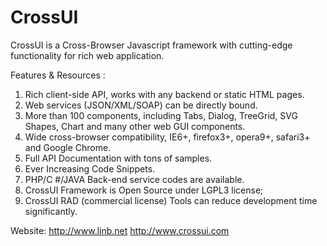 # CrossUI

CrossUI is a Cross-Browser Javascript framework with cutting-edge functionality for rich web application.

Features & Resources :

  1.  Rich client-side API, works with any backend or static HTML pages.
  2.  Web services (JSON/XML/SOAP) can be directly bound.
  3.  More than 100 components, including Tabs, Dialog, TreeGrid, SVG Shapes, Chart and many other web GUI components.
  4.  Wide cross-browser compatibility, IE6+, firefox3+, opera9+, safari3+ and Google Chrome.
  5.  Full API Documentation with tons of samples.
  6.  Ever Increasing Code Snippets.
  7.  PHP/C #/JAVA Back-end service codes are available.
  8.  CrossUI Framework is Open Source under LGPL3 license;
  9.  CrossUI RAD (commercial license) Tools can reduce development time significantly. 


Website: http://www.linb.net
         http://www.crossui.com
